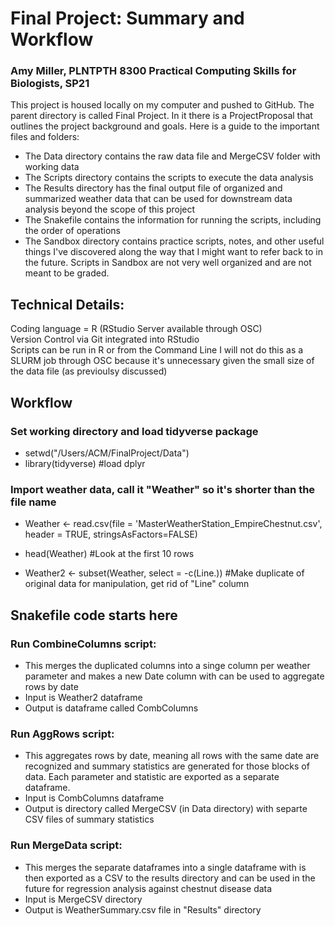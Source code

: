 # Final Project: Summary and Workflow
### Amy Miller, PLNTPTH 8300 Practical Computing Skills for Biologists, SP21

This project is housed locally on my computer and pushed to GitHub. The parent directory is called Final Project. In it there is a ProjectProposal that outlines the project background and goals. Here is a guide to the important files and folders:
* The Data directory contains the raw data file and MergeCSV folder with working data
* The Scripts directory contains the scripts to execute the data analysis
* The Results directory has the final output file of organized and summarized weather data that can be used for downstream data analysis beyond the scope of this project
* The Snakefile contains the information for running the scripts, including the order of operations
* The Sandbox directory contains practice scripts, notes, and other useful things I've discovered along the way that I might want to refer back to in the future. Scripts in Sandbox are not very well organized and are not meant to be graded.  

## Technical Details:  
Coding language = R (RStudio Server available through OSC)  
Version Control via Git integrated into RStudio  
Scripts can be run in R or from the Command Line
I will not do this as a SLURM job through OSC because it's unnecessary given the small size of the data file (as previoulsy discussed)

## Workflow 
### Set working directory and load tidyverse package

* setwd("/Users/ACM/FinalProject/Data")
* library(tidyverse) #load dplyr

### Import weather data, call it "Weather" so it's shorter than the file name
* Weather <- read.csv(file = 'MasterWeatherStation_EmpireChestnut.csv', header = TRUE, stringsAsFactors=FALSE)
* head(Weather) #Look at the first 10 rows

* Weather2 <- subset(Weather, select = -c(Line.)) #Make duplicate of original data for manipulation, get rid of "Line" column

## Snakefile code starts here
### Run CombineColumns script: 
* This merges the duplicated columns into a singe column per weather parameter and makes a new Date column with can be used to aggregate rows by date
* Input is Weather2 dataframe
* Output is dataframe called CombColumns

### Run AggRows script: 
* This aggregates rows by date, meaning all rows with the same date are recognized and summary statistics are generated for those blocks of data. Each parameter and statistic are exported as a separate dataframe. 
* Input is CombColumns dataframe
* Output is directory called MergeCSV (in Data directory) with separte CSV files of summary statistics

### Run MergeData script:
* This merges the separate dataframes into a single dataframe with is then exported as a CSV to the results directory and can be used in the future for regression analysis against chestnut disease data
* Input is MergeCSV directory
* Output is WeatherSummary.csv file in "Results" directory
  
  
